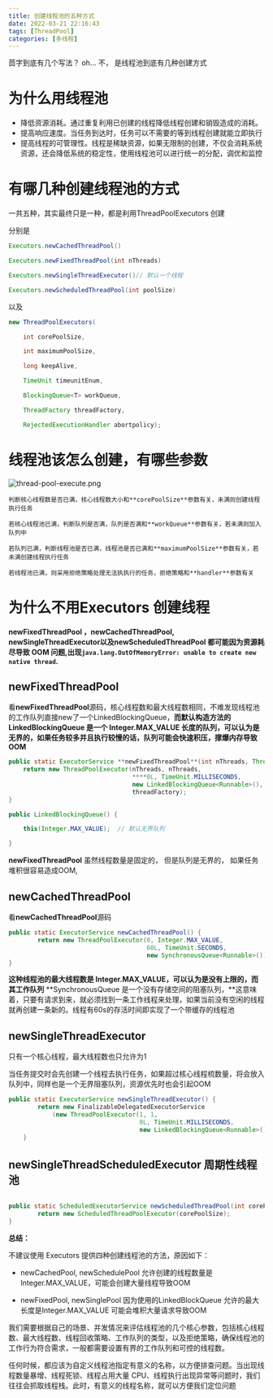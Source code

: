 ```yaml
---
title: 创建线程池的五种方式
date: 2022-03-21 22:16:43
tags: [ThreadPool]
categories: [多线程]
---
```


茴字到底有几个写法？ oh... 不， 是线程池到底有几种创建方式
<!--more-->


# 为什么用线程池

- 降低资源消耗。通过重复利用已创建的线程降低线程创建和销毁造成的消耗。
- 提高响应速度。当任务到达时，任务可以不需要的等到线程创建就能立即执行
- 提高线程的可管理性。线程是稀缺资源，如果无限制的创建，不仅会消耗系统资源，还会降低系统的稳定性，使用线程池可以进行统一的分配，调优和监控

# 有哪几种创建线程池的方式

一共五种，其实最终只是一种，都是利用ThreadPoolExecutors 创建

分别是

```java
Executors.newCachedThreadPool()

Executors.newFixedThreadPool(int nThreads)

Executors.newSingleThreadExecutor()// 默认一个线程

Executors.newScheduledThreadPool(int poolSize)  
```

以及

```java
new ThreadPoolExecutors(

	int corePoolSize,

	int maximumPoolSize,

	long keepAlive,

	TimeUnit timeunitEnum,

	BlockingQueue<T> workQueue,

	ThreadFactory threadFactory,

	RejectedExecutionHandler abortpolicy);
```

# 线程池该怎么创建，有哪些参数

![thread-pool-execute.png](thread-pool-execute.png)

```
判断核心线程数是否已满，核心线程数大小和**corePoolSize**参数有关，未满则创建线程执行任务

若核心线程池已满，判断队列是否满，队列是否满和**workQueue**参数有关，若未满则加入队列中

若队列已满，判断线程池是否已满，线程池是否已满和**maximumPoolSize**参数有关，若未满创建线程执行任务

若线程池已满，则采用拒绝策略处理无法执执行的任务，拒绝策略和**handler**参数有关
```

# 为什么不用Executors 创建线程

**newFixedThreadPool ，newCachedThreadPool,  newSingleThreadExecutor以及newScheduledThreadPool 都可能因为资源耗尽导致 OOM 问题,**出现**`java.lang.OutOfMemoryError: unable to create new native thread`.**

## **newFixedThreadPool**

看**newFixedThreadPool**源码，核心线程数和最大线程数相同，不难发现线程池的工作队列直接new了一个LinkedBlockingQueue，**而默认构造方法的 LinkedBlockingQueue 是一个 Integer.MAX_VALUE 长度的队列，可以认为是无界的，如果任务较多并且执行较慢的话，队列可能会快速积压，撑爆内存导致 OOM**

```java
public static ExecutorService **newFixedThreadPool**(int nThreads, ThreadFactory threadFactory) {
    return new ThreadPoolExecutor(nThreads, nThreads,
                                  ****0L, TimeUnit.MILLISECONDS,
                                  new LinkedBlockingQueue<Runnable>(),
                                  threadFactory);
}

public LinkedBlockingQueue() {

	this(Integer.MAX_VALUE);  // 默认无界队列

}
```

**newFixedThreadPool** 虽然线程数量是固定的， 但是队列是无界的， 如果任务堆积很容易造成OOM,

## **newCachedThreadPool**

看**newCachedThreadPool**源码

```java
public static ExecutorService newCachedThreadPool() {
        return new ThreadPoolExecutor(0, Integer.MAX_VALUE,
                                      60L, TimeUnit.SECONDS,
                                      new SynchronousQueue<Runnable>());
}
```

**这种线程池的最大线程数是 Integer.MAX_VALUE，可以认为是没有上限的，而其工作队列**
**SynchronousQueue 是一个没有存储空间的阻塞队列，**这意味着，只要有请求到来，就必须找到一条工作线程来处理，如果当前没有空闲的线程就再创建一条新的。线程有60s的存活时间即实现了一个带缓存的线程池

## **newSingleThreadExecutor**

只有一个核心线程，最大线程数也只允许为1

当任务提交时会先创建一个线程去执行任务，如果超过核心线程梳数量，将会放入队列中，同样也是一个无界阻塞队列，资源优先时也会引起OOM

```java
public static ExecutorService newSingleThreadExecutor() {
        return new FinalizableDelegatedExecutorService
            (new ThreadPoolExecutor(1, 1,
                                    0L, TimeUnit.MILLISECONDS,
                                    new LinkedBlockingQueue<Runnable>()));
    }
```

## **newSingleThreadScheduledExecutor** 周期性线程池

```java

public static ScheduledExecutorService newScheduledThreadPool(int corePoolSize) {
        return new ScheduledThreadPoolExecutor(corePoolSize);
}

```

**总结：**

不建议使用 Executors 提供四种创建线程池的方法，原因如下：

- newCachedPool, newSchedulePool 允许创建的线程数量是Integer.MAX_VALUE，可能会创建大量线程导致OOM

- newFixedPool, newSinglePool 因为使用的LinkedBlockQueue 允许的最大长度是Integer.MAX_VALUE 可能会堆积大量请求导致OOM

我们需要根据自己的场景、并发情况来评估线程池的几个核心参数，包括核心线程数、最大线程数、线程回收策略、工作队列的类型，以及拒绝策略，确保线程池的工作行为符合需求，一般都需要设置有界的工作队列和可控的线程数。

任何时候，都应该为自定义线程池指定有意义的名称，以方便排查问题。当出现线程数量暴增、线程死锁、线程占用大量 CPU、线程执行出现异常等问题时，我们往往会抓取线程栈。此时，有意义的线程名称，就可以方便我们定位问题